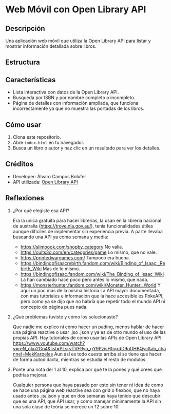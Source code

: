 # Web Móvil con Open Library API

## Descripción
Una aplicación web móvil que utiliza la Open Library API para listar y mostrar información detallada sobre libros.

## Estructura


## Características
- Lista interactiva con datos de la Open Library API.
- Busqueda por ISBN y por nombre completo o incompleto.
- Página de detalles con información ampliada, que funciona incorrectamente ya que no muestra las portadas de los libros.

## Cómo usar
1. Clona este repositorio.
2. Abre `index.html` en tu navegador.
3. Busca un libro o autor y haz clic en un resultado para ver los detalles.

## Créditos
- Developer: Álvaro Campos Bolufer
- API utilizada: [Open Library API](https://openlibrary.org/developers/api)

## Reflexiones
1. ¿Por qué elegiste esa API?

   Era la unica gratuita para hacer librerias, la usan en la libreria nacional de australia (https://trove.nla.gov.au/), tenia funcionalidades útiles aunque dificiles de implementar sin experiencia previa. 
    A parte llevaba buscando una API ya como semana y media:
    - https://slimbook.com/shopby_category No valía.
    - https://cults3d.com/en/categories/game Lo mismo, que no vale.
    - https://printedwargames.com/ Tampoco era buena.
    - https://bindingofisaacrebirth.fandom.com/wiki/Binding_of_Isaac:_Rebirth_Wiki Mas de lo mismo.
    - https://bindingofisaac.fandom.com/wiki/The_Binding_of_Isaac_Wiki La han cambiado hace poco pero antes lo mismo, que nada.
    - https://monsterhunter.fandom.com/wiki/Monster_Hunter:_World Y aquí un poc mas de la misma historia
    La API mayor documentada, con mas tutoriales e información que la hace accesible es PokeAPI, pero como ya se dijo que no habría que repetir todo el mundo API ni concepto de página pues nada.

3. ¿Qué problemas tuviste y cómo los solucionaste?
   
    Que nadie me explico ni como hacer un pading, menos hablar de hacer una página reactive o usar .jso .json y ya es de otro mundo el uso de las propias API.
    Hay tutoriales de como usar las APIs de Open Library API: https://www.youtube.com/watch?v=reN_okp2Gq4&list=PLsrvTVF9yo_gY9PzisHfiyxdD9qDHBQyc&ab_channel=MekKarpeles
    Aun así es todo cuesta arriba si se tiene que hacer de forma autodidacta, mientras se estudia el resto de modulos.

5. Ponte una nota del 1 al 10, explica por qué te la pones y qué crees que podrías mejorar.
   
    Cualquier persona que haya pasado por esto sin tener ni idea de como se hace una página web reactive sea con grid o flexbox, que no haya usado antes .js/.json y que en dos semanas haya tenido que descubir que es una API, que API usar, y como manejar minimamente la API sin una sola clase de teória se merece un 12 sobre 10.
